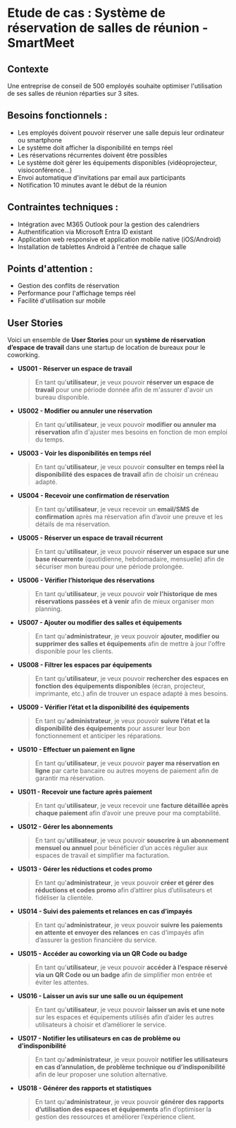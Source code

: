 # Etude de cas : Système de réservation de salles de réunion - SmartMeet

## Contexte

Une entreprise de conseil de 500 employés souhaite optimiser l'utilisation de ses salles de réunion réparties sur 3 sites.

## Besoins fonctionnels :

- Les employés doivent pouvoir réserver une salle depuis leur ordinateur ou smartphone
- Le système doit afficher la disponibilité en temps réel
- Les réservations récurrentes doivent être possibles
- Le système doit gérer les équipements disponibles (vidéoprojecteur, visioconférence...)
- Envoi automatique d'invitations par email aux participants
- Notification 10 minutes avant le début de la réunion

## Contraintes techniques :

- Intégration avec M365 Outlook pour la gestion des calendriers
- Authentification via Microsoft Entra ID existant
- Application web responsive et application mobile native (iOS/Android)
- Installation de tablettes Android à l'entrée de chaque salle

## Points d'attention :

- Gestion des conflits de réservation
- Performance pour l'affichage temps réel
- Facilité d'utilisation sur mobile

## User Stories

Voici un ensemble de **User Stories** pour un **système de réservation d’espace de travail** dans une startup de location de bureaux pour le coworking.
 
- **US001 - Réserver un espace de travail**  
  > En tant qu'**utilisateur**, je veux pouvoir **réserver un espace de travail** pour une période donnée afin de m'assurer d'avoir un bureau disponible.  

- **US002 - Modifier ou annuler une réservation**  
  > En tant qu'**utilisateur**, je veux pouvoir **modifier ou annuler ma réservation** afin d'ajuster mes besoins en fonction de mon emploi du temps.  

- **US003 - Voir les disponibilités en temps réel**  
  > En tant qu'**utilisateur**, je veux pouvoir **consulter en temps réel la disponibilité des espaces de travail** afin de choisir un créneau adapté.  

- **US004 - Recevoir une confirmation de réservation**  
  > En tant qu'**utilisateur**, je veux recevoir un **email/SMS de confirmation** après ma réservation afin d’avoir une preuve et les détails de ma réservation.  

- **US005 - Réserver un espace de travail récurrent**  
  > En tant qu'**utilisateur**, je veux pouvoir **réserver un espace sur une base récurrente** (quotidienne, hebdomadaire, mensuelle) afin de sécuriser mon bureau pour une période prolongée.  

- **US006 - Vérifier l’historique des réservations**  
  > En tant qu'**utilisateur**, je veux pouvoir **voir l'historique de mes réservations passées et à venir** afin de mieux organiser mon planning.  

- **US007 - Ajouter ou modifier des salles et équipements**  
  > En tant qu'**administrateur**, je veux pouvoir **ajouter, modifier ou supprimer des salles et équipements** afin de mettre à jour l'offre disponible pour les clients.  

- **US008 - Filtrer les espaces par équipements**  
  > En tant qu'**utilisateur**, je veux pouvoir **rechercher des espaces en fonction des équipements disponibles** (écran, projecteur, imprimante, etc.) afin de trouver un espace adapté à mes besoins.  

- **US009 - Vérifier l’état et la disponibilité des équipements**  
  > En tant qu'**administrateur**, je veux pouvoir **suivre l’état et la disponibilité des équipements** pour assurer leur bon fonctionnement et anticiper les réparations.  
 
- **US010 - Effectuer un paiement en ligne**  
  > En tant qu'**utilisateur**, je veux pouvoir **payer ma réservation en ligne** par carte bancaire ou autres moyens de paiement afin de garantir ma réservation.  

- **US011 - Recevoir une facture après paiement**  
  > En tant qu'**utilisateur**, je veux recevoir une **facture détaillée après chaque paiement** afin d’avoir une preuve pour ma comptabilité.  

- **US012 - Gérer les abonnements**  
  > En tant qu'**utilisateur**, je veux pouvoir **souscrire à un abonnement mensuel ou annuel** pour bénéficier d’un accès régulier aux espaces de travail et simplifier ma facturation.  

- **US013 - Gérer les réductions et codes promo**  
  > En tant qu'**administrateur**, je veux pouvoir **créer et gérer des réductions et codes promo** afin d’attirer plus d’utilisateurs et fidéliser la clientèle.  

- **US014 - Suivi des paiements et relances en cas d’impayés**  
  > En tant qu'**administrateur**, je veux pouvoir **suivre les paiements en attente et envoyer des relances** en cas d’impayés afin d’assurer la gestion financière du service.  
 
- **US015 - Accéder au coworking via un QR Code ou badge**  
  > En tant qu'**utilisateur**, je veux pouvoir **accéder à l’espace réservé via un QR Code ou un badge** afin de simplifier mon entrée et éviter les attentes.  

- **US016 - Laisser un avis sur une salle ou un équipement**  
  > En tant qu'**utilisateur**, je veux pouvoir **laisser un avis et une note** sur les espaces et équipements utilisés afin d’aider les autres utilisateurs à choisir et d’améliorer le service.  

- **US017 - Notifier les utilisateurs en cas de problème ou d’indisponibilité**  
  > En tant qu'**administrateur**, je veux pouvoir **notifier les utilisateurs en cas d’annulation, de problème technique ou d’indisponibilité** afin de leur proposer une solution alternative.  

- **US018 - Générer des rapports et statistiques**  
  > En tant qu'**administrateur**, je veux pouvoir **générer des rapports d’utilisation des espaces et équipements** afin d’optimiser la gestion des ressources et améliorer l’expérience client.  

